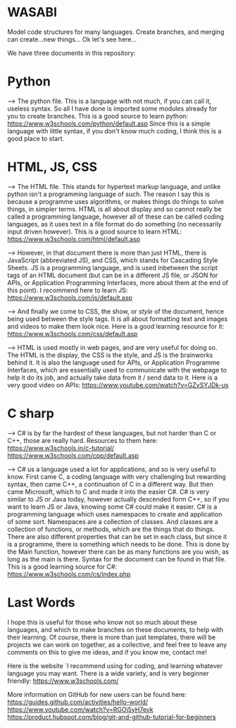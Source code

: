  # WASABI
                                   




Model code structures for many languages. Create branches, and merging can create...new things...
Ok let's see here...

We have three documents in this repository:


# Python
--> The python file. This is a language with not much, if you can call it, useless syntax. So all I have done is imported some modules already for you to create
    branches. This is a good source to learn python: https://www.w3schools.com/python/default.asp 
    Since this is a simple language with little syntax, if you don't know much coding, I think this is a good place to start.
    
# HTML, JS, CSS

--> The HTML file. This stands for hypertext markup language, and unlike python isn't a programming language of such. The reason I say this is because a programme
    uses algorithms, or makes things do things to solve things, in simpler terms. HTML is all about display and so cannot really be called a programming language,
    however all of these can be called coding languages, as it uses text in a file format do do something (no necessarily input driven however).
    This is a good source to learn HTML: https://www.w3schools.com/html/default.asp
    
--> However, in that document there is more than just HTML, there is JavaScript (abbreviated JS), and CSS, which stands for Cascading Style Sheets. JS is
    a programming language, and is used inbetween the script tags of an HTML document (but can be in a different JS file, or JSON for APIs, or Application
    Programming Interfaces, more about them at the end of this point). I recommend here to learn JS: https://www.w3schools.com/js/default.asp
    
--> And finally we come to CSS, the show, or *style* of the document, hence being used between the style tags. It is all about formatting text and images and
    videos to make them look nice. Here is a good learning resource for it: https://www.w3schools.com/css/default.asp
    
    
--> HTML is used mostly in web pages, and are very useful for doing so. The HTML is the display, the CSS is the style, and JS is the brainworks behind it. It is 
    also the language used for APIs, or Application Programme Interfaces, which are essentially used to communicate with the webpage to help it do its job, and
    actually take data from it / send data to it. Here is a very good video on APIs: https://www.youtube.com/watch?v=GZvSYJDk-us
    
    
# C sharp

--> C# is by far the hardest of these languages, but not harder than C or C++, those are really hard. Resources to them here:
                                                                                                       https://www.w3schools.in/c-tutorial/
                                                                                                       https://www.w3schools.com/cpp/default.asp
    
--> C# us a language used a lot for applications, and so is very useful to know. First came C, a coding language with very challenging but rewarding syntax,
    then came C++, a continuation of C in a different way. But then came Microsoft, which to C and made it into the easier C#. C# is very similar to JS or Java
    today, however actually descended form C++, so if you want to learn JS or Java, knowing some C# could make it easier. C# is a programming language which
    uses namespaces to create and application of some sort. Namespaces are a collection of classes. And classes are a collection of functions, or methods, which
    are the things that do things. There are also different properties that can be set in each class, but since it is a programme, there is something which needs
    to be done. This is done by the Main function, however there can be as many functions are you wish, as long as the main is there. Syntax for the document can
    be found in that file. This is a good learning source for C#: https://www.w3schools.com/cs/index.php
    
    
    
# Last Words

I hope this is useful for those who know not so much about these languages, and which to make branches on these documents, to help with their learning. Of course,
there is more than just templates, there will be projects we can work on together, as a collective, and feel free to leave any comments on this to give me ideas,
and if you know me, contact me!

Here is the website `I recommend using for coding, and learning whatever language you may want. There is a wide variety, and is very beginner friendly:
                                                                                                                          https://www.w3schools.com/

More information on GitHub for new users can be found here: https://guides.github.com/activities/hello-world/
                                                            https://www.youtube.com/watch?v=RGOj5yH7evk
                                                            https://product.hubspot.com/blog/git-and-github-tutorial-for-beginners
                                                            
            
    
    
